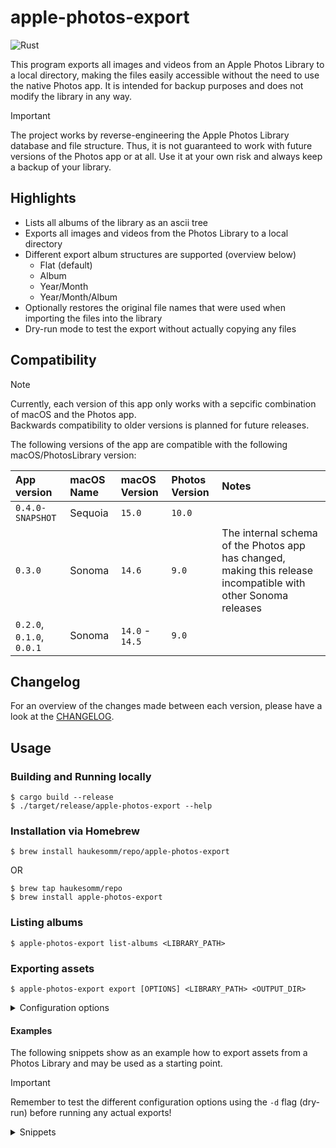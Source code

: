 # apple-photos-export

![Rust](https://img.shields.io/badge/Rust-d6a672?style=for-the-badge&logo=rust)

This program exports all images and videos from an Apple Photos Library to a local directory, making the files easily
accessible without the need to use the native Photos app.
It is intended for backup purposes and does not modify the library in any way.

> [!IMPORTANT]
> The project works by reverse-engineering the Apple Photos Library database and file structure. Thus, it is not
> guaranteed to work with future versions of the Photos app or at all. Use it at your own risk and always keep a backup
> of your library.

## Highlights

- Lists all albums of the library as an ascii tree
- Exports all images and videos from the Photos Library to a local directory
- Different export album structures are supported (overview below)
    - Flat (default)
    - Album
    - Year/Month
    - Year/Month/Album
- Optionally restores the original file names that were used when importing the files into the library
- Dry-run mode to test the export without actually copying any files

## Compatibility

> [!NOTE]
> Currently, each version of this app only works with a sepcific combination of macOS and the Photos app.  
> Backwards compatibility to older versions is planned for future releases.

The following versions of the app are compatible with the following macOS/PhotosLibrary version:

| App version               | macOS Name | macOS Version   | Photos Version | Notes                                                                                                          |
|:--------------------------|:-----------|:----------------|:---------------|:---------------------------------------------------------------------------------------------------------------|
| `0.4.0-SNAPSHOT`          | Sequoia    | `15.0`          | `10.0`         |                                                                                                                |
| `0.3.0`                   | Sonoma     | `14.6`          | `9.0`          | The internal schema of the Photos app has changed, making this release incompatible with other Sonoma releases |
| `0.2.0`, `0.1.0`, `0.0.1` | Sonoma     | `14.0` - `14.5` | `9.0 `         |                                                                                                                |

## Changelog

For an overview of the changes made between each version, please have a look at the [CHANGELOG](CHANGELOG.md).

## Usage

### Building and Running locally

```shell
$ cargo build --release
$ ./target/release/apple-photos-export --help
```

### Installation via Homebrew

```shell
$ brew install haukesomm/repo/apple-photos-export
```

OR

```shell
$ brew tap haukesomm/repo
$ brew install apple-photos-export
```

### Listing albums

```shell
$ apple-photos-export list-albums <LIBRARY_PATH>
```

### Exporting assets

```shell
$ apple-photos-export export [OPTIONS] <LIBRARY_PATH> <OUTPUT_DIR>
```

<details>
    <summary>Configuration options</summary>

```
-a, --by-album                       Group assets by album
-m, --by-year-month                  Group assets by year/month
-M, --by-year-month-album            Group assets by year/month/album
-i, --include-albums [<INCLUDE>...]  Include assets in the albums matching the given ids
-x, --exclude-albums <EXCLUDE>...    Exclude assets in the albums matching the given ids
-H, --include-hidden                 Include hidden assets
--must-be-hidden                 Assets must be hidden
-r, --restore-original-filenames     Restore original filenames
-f, --flatten-albums                 Flatten album structure
-e, --include-edited                 Include edited versions of the assets if available
-E, --only-edited                    Always export the edited version of an asset if available
-d, --dry-run                        Dry run
-h, --help                           Print help
```

</details>

#### Examples

The following snippets show as an example how to export assets from a Photos Library and may be used as a starting
point.

> [!IMPORTANT]
> Remember to test the different configuration options using the `-d` flag (dry-run) before running any actual exports!


<details>
    <summary>Snippets</summary>

##### Full export

- Exports everything, including hidden assets
    - Restores the original filenames used when importing the assets to the library
    - Groups the assets in a `Year/Month/Album` structure
    - Includes both the original and edited versions of each asset

```shell
$ apple-photos-export export <LIBRARY_PATH> <OUTPUT_DIR> -MHrfe
```

##### Only include assets from a list of specific albums

- Exports all assets that _are_ part of any of the given albums (in this case `700` and `701`)
    - Album IDs can be obtained via the `list-albums` command

```shell
$ apple-photos-export export <LIBRARY_PATH> <OUTPUT_DIR> -i 700 701
```

##### Exclude all assets being in a list of specific albums

- Exports all assets that _are not_ part of any of the given albums (in this case `700` and `701`)
    - Album IDs can be obtained via the `list-albums` command

```shell
$ apple-photos-export export <LIBRARY_PATH> <OUTPUT_DIR> -x 700 701
```

##### Export hidden files only

- Exports all _hidden_ assets

```shell
$ apple-photos-export export [library_path] [output_path] --must-be-hidden
```

</details>
